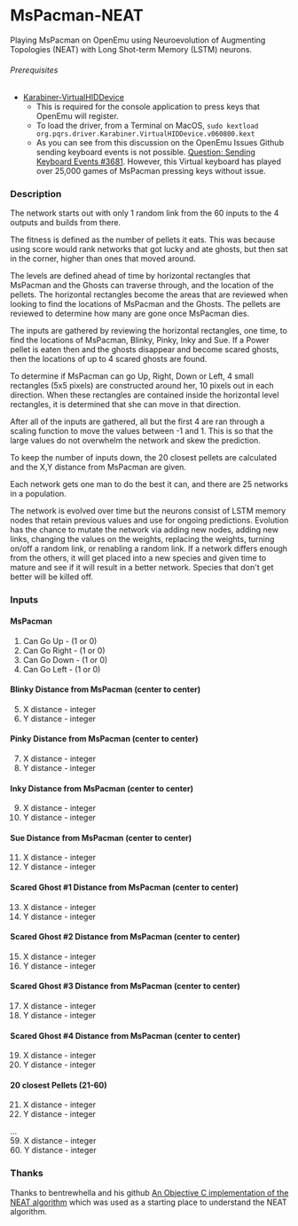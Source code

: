 # MsPacman-NEAT
Playing MsPacman on OpenEmu using Neuroevolution of Augmenting Topologies (NEAT) with Long Shot-term Memory (LSTM) neurons.

###### Prerequisites
* [Karabiner-VirtualHIDDevice](https://github.com/tekezo/Karabiner-VirtualHIDDevice)
  - This is required for the console application to press keys that OpenEmu will register.
  - To load the driver, from a Terminal on MacOS, `sudo kextload org.pqrs.driver.Karabiner.VirtualHIDDevice.v060800.kext`
  - As you can see from this discussion on the OpenEmu Issues Github sending keyboard events is not possible. [Question: Sending Keyboard Events #3681](https://github.com/OpenEmu/OpenEmu/issues/3681).  However, this Virtual keyboard has played over 25,000 games of MsPacman pressing keys without issue.
  
### Description
The network starts out with only 1 random link from the 60 inputs to the 4 outputs and builds from there.  

The fitness is defined as the number of pellets it eats.  This was because using score would rank networks that got lucky and ate ghosts, but then sat in the corner, higher than ones that moved around.  

The levels are defined ahead of time by horizontal rectangles that MsPacman and the Ghosts can traverse through, and the location of the pellets.  The horizontal rectangles become the areas that are reviewed when looking to find the locations of MsPacman and the Ghosts.  The pellets are reviewed to determine how many are gone once MsPacman dies.

The inputs are gathered by reviewing the horizontal rectangles, one time, to find the locations of MsPacman, Blinky, Pinky, Inky and Sue.  If a Power pellet is eaten then and the ghosts disappear and become scared ghosts, then the locations of up to 4 scared ghosts are found.

To determine if MsPacman can go Up, Right, Down or Left, 4 small rectangles (5x5 pixels) are constructed around her, 10 pixels out in each direction.  When these rectangles are contained inside the horizontal level rectangles, it is determined that she can move in that direction.

After all of the inputs are gathered, all but the first 4 are ran through a scaling function to move the values between -1 and 1.  This is so that the large values do not overwhelm the network and skew the prediction.

To keep the number of inputs down, the 20 closest pellets are calculated and the X,Y distance from MsPacman are given.

Each network gets one man to do the best it can, and there are 25 networks in a population.

The network is evolved over time but the neurons consist of LSTM memory nodes that retain previous values and use for ongoing predictions. Evolution has the chance to mutate the network via adding new nodes, adding new links, changing the values on the weights, replacing the weights, turning on/off a random link, or renabling a random link. If a network differs enough from the others, it will get placed into a new species and given time to mature and see if it will result in a better network.  Species that don't get better will be killed off.

### Inputs
#### MsPacman
1.    Can Go Up - (1 or 0)
2. Can Go Right - (1 or 0)
3.  Can Go Down - (1 or 0)
4.  Can Go Left - (1 or 0)
#### Blinky Distance from MsPacman (center to center)
5.   X distance - integer
6.   Y distance - integer
#### Pinky Distance from MsPacman (center to center)
7.   X distance - integer
8.   Y distance - integer
#### Inky Distance from MsPacman (center to center)
9.   X distance - integer
10.  Y distance - integer
#### Sue Distance from MsPacman (center to center)
11.  X distance - integer
12.  Y distance - integer
#### Scared Ghost #1 Distance from MsPacman (center to center)
13.  X distance - integer
14.  Y distance - integer
#### Scared Ghost #2 Distance from MsPacman (center to center)
15.  X distance - integer
16.  Y distance - integer
#### Scared Ghost #3 Distance from MsPacman (center to center)
17.  X distance - integer
18.  Y distance - integer
#### Scared Ghost #4 Distance from MsPacman (center to center)
19.  X distance - integer
20.  Y distance - integer
#### 20 closest Pellets (21-60)
21.  X distance - integer  
22.  Y distance - integer  

...  
59.  X distance - integer  
60.  Y distance - integer  

### Thanks
Thanks to bentrewhella and his github [An Objective C implementation of the NEAT algorithm](https://github.com/bentrewhella/Objective-NEAT) which was used as a starting place to understand the NEAT algorithm.
